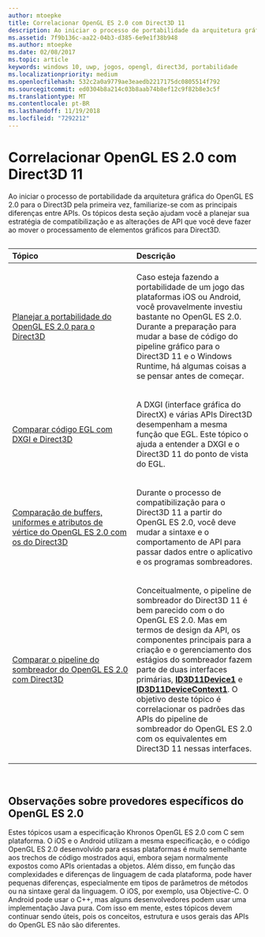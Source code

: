 ```yaml
---
author: mtoepke
title: Correlacionar OpenGL ES 2.0 com Direct3D 11
description: Ao iniciar o processo de portabilidade da arquitetura gráfica do OpenGL ES 2.0 para o Direct3D pela primeira vez, familiarize-se com as principais diferenças entre APIs.
ms.assetid: 7f9b136c-aa22-04b3-d385-6e9e1f38b948
ms.author: mtoepke
ms.date: 02/08/2017
ms.topic: article
keywords: windows 10, uwp, jogos, opengl, direct3d, portabilidade
ms.localizationpriority: medium
ms.openlocfilehash: 532c2a0a9779ae3eaedb2217175dc0805514f792
ms.sourcegitcommit: ed0304b8a214c03b8aab74b8ef12c9f82b8e3c5f
ms.translationtype: MT
ms.contentlocale: pt-BR
ms.lasthandoff: 11/19/2018
ms.locfileid: "7292212"
---
```

# <a name="map-opengl-es-20-to-direct3d-11"></a>Correlacionar OpenGL ES 2.0 com Direct3D 11



Ao iniciar o processo de portabilidade da arquitetura gráfica do OpenGL ES 2.0 para o Direct3D pela primeira vez, familiarize-se com as principais diferenças entre APIs. Os tópicos desta seção ajudam você a planejar sua estratégia de compatibilização e as alterações de API que você deve fazer ao mover o processamento de elementos gráficos para Direct3D.
## 
<table>
<colgroup>
<col width="50%" />
<col width="50%" />
</colgroup>
<thead>
<tr class="header">
<th align="left">Tópico</th>
<th align="left">Descrição</th>
</tr>
</thead>
<tbody>
<tr class="odd">
<td align="left"><p><a href="compare-opengl-es-2-0-api-design-to-directx.md">Planejar a portabilidade do OpenGL ES 2.0 para o Direct3D</a></p></td>
<td align="left"><p>Caso esteja fazendo a portabilidade de um jogo das plataformas iOS ou Android, você provavelmente investiu bastante no OpenGL ES 2.0. Durante a preparação para mudar a base de código do pipeline gráfico para o Direct3D 11 e o Windows Runtime, há algumas coisas a se pensar antes de começar.</p></td>
</tr>
<tr class="even">
<td align="left"><p><a href="moving-from-egl-to-dxgi.md">Comparar código EGL com DXGI e Direct3D</a></p></td>
<td align="left"><p>A DXGI (interface gráfica do DirectX) e várias APIs Direct3D desempenham a mesma função que EGL. Este tópico o ajuda a entender a DXGI e o Direct3D 11 do ponto de vista do EGL.</p></td>
</tr>
<tr class="odd">
<td align="left"><p><a href="porting-uniforms-and-attributes.md">Comparação de buffers, uniformes e atributos de vértice do OpenGL ES 2.0 com os do Direct3D</a></p></td>
<td align="left"><p>Durante o processo de compatibilização para o Direct3D 11 a partir do OpenGL ES 2.0, você deve mudar a sintaxe e o comportamento de API para passar dados entre o aplicativo e os programas sombreadores.</p></td>
</tr>
<tr class="even">
<td align="left"><p><a href="change-your-shader-loading-code.md">Comparar o pipeline do sombreador do OpenGL ES 2.0 com Direct3D</a></p></td>
<td align="left"><p>Conceitualmente, o pipeline de sombreador do Direct3D 11 é bem parecido com o do OpenGL ES 2.0. Mas em termos de design da API, os componentes principais para a criação e o gerenciamento dos estágios do sombreador fazem parte de duas interfaces primárias, <a href="https://msdn.microsoft.com/library/windows/desktop/hh404575"><strong>ID3D11Device1</strong></a> e <a href="https://msdn.microsoft.com/library/windows/desktop/hh404598"><strong>ID3D11DeviceContext1</strong></a>. O objetivo deste tópico é correlacionar os padrões das APIs do pipeline de sombreador do OpenGL ES 2.0 com os equivalentes em Direct3D 11 nessas interfaces.</p></td>
</tr>
</tbody>
</table>

 

## <a name="notes-on-specific-opengl-es-20-providers"></a>Observações sobre provedores específicos do OpenGL ES 2.0


Estes tópicos usam a especificação Khronos OpenGL ES 2.0 com C sem plataforma. O iOS e o Android utilizam a mesma especificação, e o código OpenGL ES 2.0 desenvolvido para essas plataformas é muito semelhante aos trechos de código mostrados aqui, embora sejam normalmente expostos como APIs orientadas a objetos. Além disso, em função das complexidades e diferenças de linguagem de cada plataforma, pode haver pequenas diferenças, especialmente em tipos de parâmetros de métodos ou na sintaxe geral da linguagem. O iOS, por exemplo, usa Objective-C. O Android pode usar o C++, mas alguns desenvolvedores podem usar uma implementação Java pura. Com isso em mente, estes tópicos devem continuar sendo úteis, pois os conceitos, estrutura e usos gerais das APIs do OpenGL ES não são diferentes.

 

 




